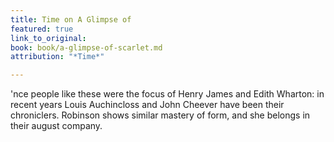 ```yaml
---
title: Time on A Glimpse of
featured: true
link_to_original: 
book: book/a-glimpse-of-scarlet.md
attribution: "*Time*"

---
```

'nce people like these were the focus of Henry James and Edith Wharton: in recent years Louis Auchincloss and John Cheever have been their chroniclers. Robinson shows similar mastery of form, and she belongs in their august company.